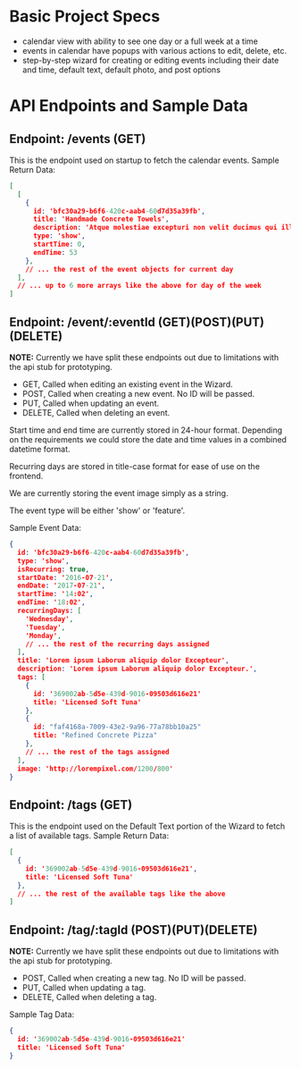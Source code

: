 # Basic Project Specs

- calendar view with ability to see one day or a full week at a time
- events in calendar have popups with various actions to edit, delete, etc.
- step-by-step wizard for creating or editing events including their date and time, default text, default photo, and post options

# API Endpoints and Sample Data

## Endpoint: /events (GET)
This is the endpoint used on startup to fetch the calendar events. Sample Return Data:
```json
[
  [
    {
      id: 'bfc30a29-b6f6-420c-aab4-60d7d35a39fb',
      title: 'Handmade Concrete Towels',
      description: 'Atque molestiae excepturi non velit ducimus qui illum in voluptatum.',
      type: 'show',
      startTime: 0,
      endTime: 53
    },
    // ... the rest of the event objects for current day
  ],
  // ... up to 6 more arrays like the above for day of the week
]
```

## Endpoint: /event/:eventId (GET)(POST)(PUT)(DELETE)
**NOTE:** Currently we have split these endpoints out due to limitations with the api stub for prototyping.

- GET, Called when editing an existing event in the Wizard.
- POST, Called when creating a new event. No ID will be passed.
- PUT, Called when updating an event.
- DELETE, Called when deleting an event.

Start time and end time are currently stored in 24-hour format. Depending on the requirements we could store the date and time values in a combined datetime format.

Recurring days are stored in title-case format for ease of use on the frontend.

We are currently storing the event image simply as a string.

The event type will be either 'show' or 'feature'.

Sample Event Data:
```json
{
  id: 'bfc30a29-b6f6-420c-aab4-60d7d35a39fb',
  type: 'show',
  isRecurring: true,
  startDate: '2016-07-21',
  endDate: '2017-07-21',
  startTime: '14:02',
  endTime: '18:02',
  recurringDays: [
    'Wednesday',
    'Tuesday',
    'Monday',
    // ... the rest of the recurring days assigned
  ],
  title: 'Lorem ipsum Laborum aliquip dolor Excepteur',
  description: 'Lorem ipsum Laborum aliquip dolor Excepteur.',
  tags: [
    {
      id: '369002ab-5d5e-439d-9016-09503d616e21'
      title: 'Licensed Soft Tuna'
    },
    {
      id: "faf4168a-7009-43e2-9a96-77a78bb10a25"
      title: "Refined Concrete Pizza"
    },
    // ... the rest of the tags assigned
  ],
  image: 'http://lorempixel.com/1200/800'
}
```

## Endpoint: /tags (GET)
This is the endpoint used on the Default Text portion of the Wizard to fetch a list of available tags. Sample Return Data:
```json
[
  {
    id: '369002ab-5d5e-439d-9016-09503d616e21',
    title: 'Licensed Soft Tuna'
  },
  // ... the rest of the available tags like the above
]
```

## Endpoint: /tag/:tagId (POST)(PUT)(DELETE)
**NOTE:** Currently we have split these endpoints out due to limitations with the api stub for prototyping.

- POST, Called when creating a new tag. No ID will be passed.
- PUT, Called when updating a tag.
- DELETE, Called when deleting a tag.

Sample Tag Data:
```json
{
  id: '369002ab-5d5e-439d-9016-09503d616e21'
  title: 'Licensed Soft Tuna'
}
```
